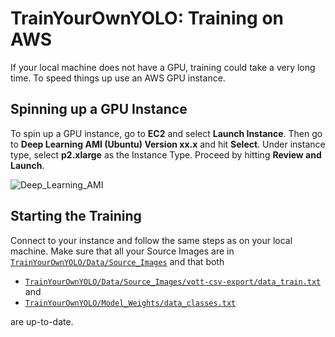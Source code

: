 # TrainYourOwnYOLO: Training on AWS

If your local machine does not have a GPU, training could take a very long time. To speed things up use an AWS GPU instance. 

## Spinning up a GPU Instance
To spin up a GPU instance, go to **EC2** and select **Launch Instance**. Then go to **Deep Learning AMI (Ubuntu) Version xx.x** and hit **Select**. Under instance type, select **p2.xlarge** as the Instance Type. Proceed by hitting **Review and Launch**. 

![Deep_Learning_AMI](/2_Training/AWS/Screenshots/AWS_Deep_Learning_AMI.gif)

## Starting the Training
Connect to your instance and follow the same steps as on your local machine. Make sure that all your Source Images are in [`TrainYourOwnYOLO/Data/Source_Images`](/Data/Source_Images) and that both 
 - [`TrainYourOwnYOLO/Data/Source_Images/vott-csv-export/data_train.txt`](/Data/Source_Images/vott-csv-export/data_train.txt) and 
 - [`TrainYourOwnYOLO/Model_Weights/data_classes.txt`](/Data/Model_Weights/data_classes.txt) 

are up-to-date.